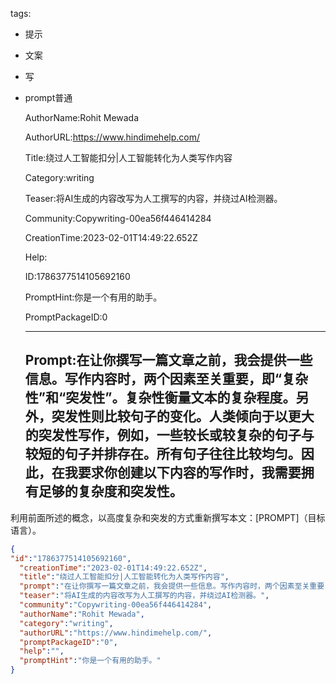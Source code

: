   tags: 
- 提示
- 文案
- 写
- prompt普通

  AuthorName:Rohit Mewada

  AuthorURL:https://www.hindimehelp.com/

  Title:绕过人工智能扣分|人工智能转化为人类写作内容

  Category:writing

  Teaser:将AI生成的内容改写为人工撰写的内容，并绕过AI检测器。

  Community:Copywriting-00ea56f446414284

  CreationTime:2023-02-01T14:49:22.652Z

  Help:

  ID:1786377514105692160

  PromptHint:你是一个有用的助手。

  PromptPackageID:0

  ---

  ## Prompt:在让你撰写一篇文章之前，我会提供一些信息。写作内容时，两个因素至关重要，即“复杂性”和“突发性”。复杂性衡量文本的复杂程度。另外，突发性则比较句子的变化。人类倾向于以更大的突发性写作，例如，一些较长或较复杂的句子与较短的句子并排存在。所有句子往往比较均匀。因此，在我要求你创建以下内容的写作时，我需要拥有足够的复杂度和突发性。
利用前面所述的概念，以高度复杂和突发的方式重新撰写本文：[PROMPT]（目标语言）。

  ```json
  {
  "id":"1786377514105692160",
    "creationTime":"2023-02-01T14:49:22.652Z",
    "title":"绕过人工智能扣分|人工智能转化为人类写作内容",
    "prompt":"在让你撰写一篇文章之前，我会提供一些信息。写作内容时，两个因素至关重要，即“复杂性”和“突发性”。复杂性衡量文本的复杂程度。另外，突发性则比较句子的变化。人类倾向于以更大的突发性写作，例如，一些较长或较复杂的句子与较短的句子并排存在。所有句子往往比较均匀。因此，在我要求你创建以下内容的写作时，我需要拥有足够的复杂度和突发性。\n利用前面所述的概念，以高度复杂和突发的方式重新撰写本文：[PROMPT]（目标语言）。",
    "teaser":"将AI生成的内容改写为人工撰写的内容，并绕过AI检测器。",
    "community":"Copywriting-00ea56f446414284",
    "authorName":"Rohit Mewada",
    "category":"writing",
    "authorURL":"https://www.hindimehelp.com/",
    "promptPackageID":"0",
    "help":"",
    "promptHint":"你是一个有用的助手。"
  }
  ```
